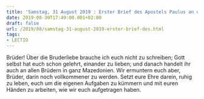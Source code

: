 ```yaml
---
title: 'Samstag, 31 August 2019 : Erster Brief des Apostels Paulus an die Thessalonicher 4,9-11.'
date: 2019-08-30T17:49:00.001+02:00
draft: false
url: /2019/08/samstag-31-august-2019-erster-brief-des.html
tags: 
- LECTIO
---
```


Brüder! Über die Bruderliebe brauche ich euch nicht zu schreiben; Gott selbst hat euch schon gelehrt, einander zu lieben; und danach handelt ihr auch an allen Brüdern in ganz Mazedonien. Wir ermuntern euch aber, Brüder, darin noch vollkommener zu werden. Setzt eure Ehre darein, ruhig zu leben, euch um die eigenen Aufgaben zu kümmern und mit euren Händen zu arbeiten, wie wir euch aufgetragen haben.